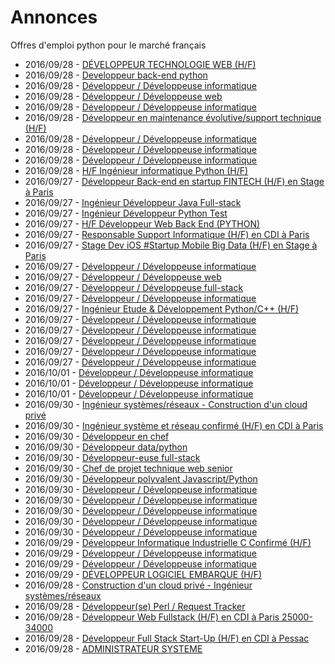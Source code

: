 # Annonces

Offres d'emploi python pour le marché français

* 2016/09/28 - [DÉVELOPPEUR TECHNOLOGIE WEB (H/F)](http://www.pyjobs.fr/jobs/details/3595/developpeur-technologie-web-h-f "DÉVELOPPEUR TECHNOLOGIE WEB (H/F)")
* 2016/09/28 - [Developpeur back-end python](http://www.pyjobs.fr/jobs/details/3592/developpeur-back-end-python "Developpeur back-end python")
* 2016/09/28 - [Développeur / Développeuse informatique](http://www.pyjobs.fr/jobs/details/3593/developpeur-developpeuse-informatique "Développeur / Développeuse informatique")
* 2016/09/28 - [Développeur / Développeuse web](http://www.pyjobs.fr/jobs/details/3604/developpeur-developpeuse-web "Développeur / Développeuse web")
* 2016/09/28 - [Développeur / Développeuse informatique](http://www.pyjobs.fr/jobs/details/3590/developpeur-developpeuse-informatique "Développeur / Développeuse informatique")
* 2016/09/28 - [Développeur en maintenance évolutive/support technique (H/F)](http://www.pyjobs.fr/jobs/details/3599/developpeur-en-maintenance-evolutive-support-technique-h-f "Développeur en maintenance évolutive/support technique (H/F)")
* 2016/09/28 - [Développeur / Développeuse informatique](http://www.pyjobs.fr/jobs/details/3597/developpeur-developpeuse-informatique "Développeur / Développeuse informatique")
* 2016/09/28 - [Développeur / Développeuse informatique](http://www.pyjobs.fr/jobs/details/3596/developpeur-developpeuse-informatique "Développeur / Développeuse informatique")
* 2016/09/28 - [Développeur / Développeuse informatique](http://www.pyjobs.fr/jobs/details/3594/developpeur-developpeuse-informatique "Développeur / Développeuse informatique")
* 2016/09/28 - [H/F Ingénieur informatique Python (H/F)](http://www.pyjobs.fr/jobs/details/3602/h-f-ingenieur-informatique-python-h-f "H/F Ingénieur informatique Python (H/F)")
* 2016/09/27 - [Développeur Back-end en startup FINTECH (H/F) en Stage à Paris](http://www.pyjobs.fr/jobs/details/3582/developpeur-back-end-en-startup-fintech-h-f-en-stage-a-paris "Développeur Back-end en startup FINTECH (H/F) en Stage à Paris")
* 2016/09/27 - [Ingénieur Développeur Java Full-stack](http://www.pyjobs.fr/jobs/details/3577/ingenieur-developpeur-java-full-stack "Ingénieur Développeur Java Full-stack")
* 2016/09/27 - [Ingénieur Développeur Python Test](http://www.pyjobs.fr/jobs/details/3573/ingenieur-developpeur-python-test "Ingénieur Développeur Python Test")
* 2016/09/27 - [H/F Développeur Web Back End (PYTHON)](http://www.pyjobs.fr/jobs/details/3581/h-f-developpeur-web-back-end-python "H/F Développeur Web Back End (PYTHON)")
* 2016/09/27 - [Responsable Support Informatique (H/F) en CDI à Paris](http://www.pyjobs.fr/jobs/details/3574/responsable-support-informatique-h-f-en-cdi-a-paris "Responsable Support Informatique (H/F) en CDI à Paris")
* 2016/09/27 - [Stage Dev iOS  #Startup Mobile Big Data (H/F) en Stage à Paris](http://www.pyjobs.fr/jobs/details/3571/stage-dev-ios-startup-mobile-big-data-h-f-en-stage-a-paris "Stage Dev iOS  #Startup Mobile Big Data (H/F) en Stage à Paris")
* 2016/09/27 - [Développeur / Développeuse informatique](http://www.pyjobs.fr/jobs/details/3575/developpeur-developpeuse-informatique "Développeur / Développeuse informatique")
* 2016/09/27 - [Développeur / Développeuse web](http://www.pyjobs.fr/jobs/details/3583/developpeur-developpeuse-web "Développeur / Développeuse web")
* 2016/09/27 - [Développeur / Développeuse full-stack](http://www.pyjobs.fr/jobs/details/3588/developpeur-developpeuse-full-stack "Développeur / Développeuse full-stack")
* 2016/09/27 - [Développeur / Développeuse informatique](http://www.pyjobs.fr/jobs/details/3585/developpeur-developpeuse-informatique "Développeur / Développeuse informatique")
* 2016/09/27 - [Ingénieur Etude & Développement Python/C++ (H/F)](http://www.pyjobs.fr/jobs/details/3578/ingenieur-etude-developpement-python-c-h-f "Ingénieur Etude & Développement Python/C++ (H/F)")
* 2016/09/27 - [Développeur / Développeuse informatique](http://www.pyjobs.fr/jobs/details/3580/developpeur-developpeuse-informatique "Développeur / Développeuse informatique")
* 2016/09/27 - [Développeur / Développeuse informatique](http://www.pyjobs.fr/jobs/details/3572/developpeur-developpeuse-informatique "Développeur / Développeuse informatique")
* 2016/09/27 - [Développeur / Développeuse informatique](http://www.pyjobs.fr/jobs/details/3586/developpeur-developpeuse-informatique "Développeur / Développeuse informatique")
* 2016/09/27 - [Développeur / Développeuse informatique](http://www.pyjobs.fr/jobs/details/3569/developpeur-developpeuse-informatique "Développeur / Développeuse informatique")
* 2016/09/27 - [Développeur / Développeuse informatique](http://www.pyjobs.fr/jobs/details/3568/developpeur-developpeuse-informatique "Développeur / Développeuse informatique")
* 2016/10/01 - [Développeur / Développeuse informatique](http://www.pyjobs.fr/jobs/details/3141/developpeur-developpeuse-informatique "Développeur / Développeuse informatique")
* 2016/10/01 - [Développeur / Développeuse informatique](http://www.pyjobs.fr/jobs/details/3140/developpeur-developpeuse-informatique "Développeur / Développeuse informatique")
* 2016/10/01 - [Développeur / Développeuse informatique](http://www.pyjobs.fr/jobs/details/3139/developpeur-developpeuse-informatique "Développeur / Développeuse informatique")
* 2016/09/30 - [Ingénieur systèmes/réseaux - Construction d'un cloud privé](http://www.pyjobs.fr/jobs/details/3137/ingenieur-systemes-reseaux-construction-dun-cloud-prive "Ingénieur systèmes/réseaux - Construction d'un cloud privé")
* 2016/09/30 - [Ingénieur système et réseau confirmé (H/F) en CDI à Paris](http://www.pyjobs.fr/jobs/details/3138/ingenieur-systeme-et-reseau-confirme-h-f-en-cdi-a-paris "Ingénieur système et réseau confirmé (H/F) en CDI à Paris")
* 2016/09/30 - [Développeur en chef](http://www.pyjobs.fr/jobs/details/3132/developpeur-en-chef "Développeur en chef")
* 2016/09/30 - [Développeur data/python](http://www.pyjobs.fr/jobs/details/3133/developpeur-data-python "Développeur data/python")
* 2016/09/30 - [Développeur-euse full-stack](http://www.pyjobs.fr/jobs/details/3134/developpeur-euse-full-stack "Développeur-euse full-stack")
* 2016/09/30 - [Chef de projet technique web senior](http://www.pyjobs.fr/jobs/details/3131/chef-de-projet-technique-web-senior "Chef de projet technique web senior")
* 2016/09/30 - [Développeur polyvalent Javascript/Python](http://www.pyjobs.fr/jobs/details/3129/developpeur-polyvalent-javascript-python "Développeur polyvalent Javascript/Python")
* 2016/09/30 - [Développeur / Développeuse informatique](http://www.pyjobs.fr/jobs/details/3127/developpeur-developpeuse-informatique "Développeur / Développeuse informatique")
* 2016/09/30 - [Développeur / Développeuse informatique](http://www.pyjobs.fr/jobs/details/3128/developpeur-developpeuse-informatique "Développeur / Développeuse informatique")
* 2016/09/30 - [Développeur / Développeuse informatique](http://www.pyjobs.fr/jobs/details/3130/developpeur-developpeuse-informatique "Développeur / Développeuse informatique")
* 2016/09/30 - [Développeur / Développeuse informatique](http://www.pyjobs.fr/jobs/details/3135/developpeur-developpeuse-informatique "Développeur / Développeuse informatique")
* 2016/09/30 - [Développeur / Développeuse informatique](http://www.pyjobs.fr/jobs/details/3136/developpeur-developpeuse-informatique "Développeur / Développeuse informatique")
* 2016/09/29 - [Développeur Informatique Industrielle C Confirmé (H/F)](http://www.pyjobs.fr/jobs/details/3123/developpeur-informatique-industrielle-c-confirme-h-f "Développeur Informatique Industrielle C Confirmé (H/F)")
* 2016/09/29 - [Développeur / Développeuse informatique](http://www.pyjobs.fr/jobs/details/3124/developpeur-developpeuse-informatique "Développeur / Développeuse informatique")
* 2016/09/29 - [Développeur / Développeuse informatique](http://www.pyjobs.fr/jobs/details/3125/developpeur-developpeuse-informatique "Développeur / Développeuse informatique")
* 2016/09/29 - [DÉVELOPPEUR LOGICIEL EMBARQUE (H/F)](http://www.pyjobs.fr/jobs/details/3126/developpeur-logiciel-embarque-h-f "DÉVELOPPEUR LOGICIEL EMBARQUE (H/F)")
* 2016/09/28 - [Construction d'un cloud privé - Ingénieur systèmes/réseaux](http://www.pyjobs.fr/jobs/details/3119/construction-dun-cloud-prive-ingenieur-systemes-reseaux "Construction d'un cloud privé - Ingénieur systèmes/réseaux")
* 2016/09/28 - [Développeur(se) Perl / Request Tracker](http://www.pyjobs.fr/jobs/details/3117/developpeur-se-perl-request-tracker "Développeur(se) Perl / Request Tracker")
* 2016/09/28 - [Développeur Web Fullstack (H/F) en CDI à Paris 25000-34000](http://www.pyjobs.fr/jobs/details/3120/developpeur-web-fullstack-h-f-en-cdi-a-paris-25000-34000 "Développeur Web Fullstack (H/F) en CDI à Paris 25000-34000")
* 2016/09/28 - [Développeur Full Stack Start-Up (H/F) en CDI à Pessac](http://www.pyjobs.fr/jobs/details/3121/developpeur-full-stack-start-up-h-f-en-cdi-a-pessac "Développeur Full Stack Start-Up (H/F) en CDI à Pessac")
* 2016/09/28 - [ADMINISTRATEUR SYSTEME](http://www.pyjobs.fr/jobs/details/3110/administrateur-systeme "ADMINISTRATEUR SYSTEME")

